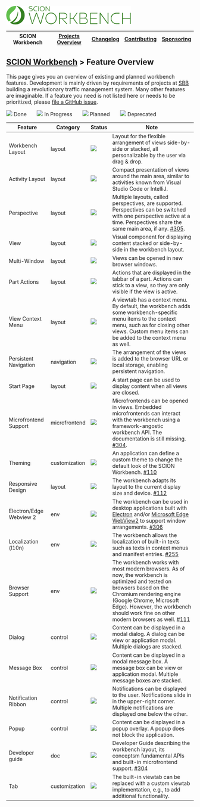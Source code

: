 <a href="/README.md"><img src="/resources/branding/scion-workbench-banner.svg" height="50" alt="SCION Workbench"></a>

| SCION Workbench | [Projects Overview][menu-projects-overview] | [Changelog][menu-changelog] | [Contributing][menu-contributing] | [Sponsoring][menu-sponsoring] |  
| --- | --- | --- | --- | --- |

## [SCION Workbench][menu-home] > Feature Overview

This page gives you an overview of existing and planned workbench features. Development is mainly driven by requirements of projects at [SBB][link-company-sbb] building a revolutionary traffic management system. Many other features are imaginable. If a feature you need is not listed here or needs to be prioritized, please [file a GitHub issue](https://github.com/SchweizerischeBundesbahnen/scion-workbench/issues/new?template=feature_request.md).

[![][done]](#) Done&nbsp;&nbsp;&nbsp;&nbsp;&nbsp;&nbsp;
[![][progress]](#) In Progress&nbsp;&nbsp;&nbsp;&nbsp;&nbsp;&nbsp;
[![][planned]](#) Planned&nbsp;&nbsp;&nbsp;&nbsp;&nbsp;&nbsp;
[![][deprecated]](#) Deprecated

| Feature                 |Category|Status|Note
|-------------------------|-|-|-|
| Workbench Layout        |layout|[![][done]](#)|Layout for the flexible arrangement of views side-by-side or stacked, all personalizable by the user via drag & drop.
| Activity Layout         |layout|[![][progress]](#)|Compact presentation of views around the main area, similar to activities known from Visual Studio Code or IntelliJ.
| Perspective             |layout|[![][done]](#)|Multiple layouts, called perspectives, are supported. Perspectives can be switched with one perspective active at a time. Perspectives share the same main area, if any. [#305](https://github.com/SchweizerischeBundesbahnen/scion-workbench/issues/305).
| View                    |layout|[![][done]](#)|Visual component for displaying content stacked or side-by-side in the workbench layout.
| Multi-Window            |layout|[![][done]](#)|Views can be opened in new browser windows.
| Part Actions            |layout|[![][done]](#)|Actions that are displayed in the tabbar of a part. Actions can stick to a view, so they are only visible if the view is active.
| View Context Menu       |layout|[![][done]](#)|A viewtab has a context menu. By default, the workbench adds some workbench-specific menu items to the context menu, such as for closing other views. Custom menu items can be added to the context menu as well.
| Persistent Navigation   |navigation|[![][done]](#)|The arrangement of the views is added to the browser URL or local storage, enabling persistent navigation.
| Start Page              |layout|[![][done]](#)|A start page can be used to display content when all views are closed.
| Microfrontend Support   |microfrontend|[![][done]](#)|Microfrontends can be opened in views. Embedded microfrontends can interact with the workbench using a framework-angostic workbench API. The documentation is still missing. [#304](https://github.com/SchweizerischeBundesbahnen/scion-workbench/issues/304).
| Theming                 |customization|[![][done]](#)|An application can define a custom theme to change the default look of the SCION Workbench. [#110](https://github.com/SchweizerischeBundesbahnen/scion-workbench/issues/110)
| Responsive Design       |layout|[![][planned]](#)|The workbench adapts its layout to the current display size and device. [#112](https://github.com/SchweizerischeBundesbahnen/scion-workbench/issues/112) 
| Electron/Edge Webview 2 |env|[![][planned]](#)|The workbench can be used in desktop applications built with [Electron](https://www.electronjs.org/) and/or [Microsoft Edge WebView2](https://docs.microsoft.com/en-us/microsoft-edge/webview2/) to support window arrangements. [#306](https://github.com/SchweizerischeBundesbahnen/scion-workbench/issues/306)
| Localization (l10n)     |env|[![][planned]](#)|The workbench allows the localization of built-in texts such as texts in context menus and manifest entries. [#255](https://github.com/SchweizerischeBundesbahnen/scion-workbench/issues/255)
| Browser Support         |env|[![][planned]](#)|The workbench works with most modern browsers. As of now, the workbench is optimized and tested on browsers based on the Chromium rendering engine (Google Chrome, Microsoft Edge). However, the workbench should work fine on other modern browsers as well. [#111](https://github.com/SchweizerischeBundesbahnen/scion-workbench/issues/111)
| Dialog                  |control|[![][progress]](#)|Content can be displayed in a modal dialog. A dialog can be view or application modal. Multiple dialogs are stacked.
| Message Box             |control|[![][done]](#)|Content can be displayed in a modal message box. A message box can be view or application modal. Multiple message boxes are stacked.
| Notification Ribbon     |control|[![][done]](#)|Notifications can be displayed to the user. Notifications slide in in the upper-right corner. Multiple notifications are displayed one below the other.
| Popup                   |control|[![][done]](#)|Content can be displayed in a popup overlay. A popup does not block the application.
| Developer guide         |doc|[![][planned]](#)|Developer Guide describing the workbench layout, its conceptsm fundamental APIs and built-in microfrontend support. [#304](https://github.com/SchweizerischeBundesbahnen/scion-workbench/issues/304)
| Tab                     |customization|[![][done]](#)|The built-in viewtab can be replaced with a custom viewtab implementation, e.g., to add additional functionality. 

[done]: /docs/site/images/icon-done.svg
[progress]: /docs/site/images/icon-in-progress.svg
[planned]: /docs/site/images/icon-planned.svg
[deprecated]: /docs/site/images/icon-deprecated.svg

[link-company-sbb]: http://www.sbb.ch

[menu-home]: /README.md
[menu-projects-overview]: /docs/site/projects-overview.md
[menu-changelog]: /docs/site/changelog.md
[menu-contributing]: /CONTRIBUTING.md
[menu-sponsoring]: /docs/site/sponsoring.md

